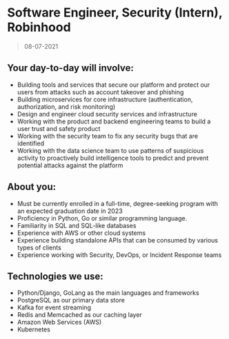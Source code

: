# Software Engineer, Security (Intern), Robinhood

> 08-07-2021

## Your day-to-day will involve:

- Building tools and services that secure our platform and protect our users from attacks such as account takeover and phishing
- Building microservices for core infrastructure (authentication, authorization, and risk monitoring)
- Design and engineer cloud security services and infrastructure
- Working with the product and backend engineering teams to build a user trust and safety product
- Working with the security team to fix any security bugs that are identified
- Working with the data science team to use patterns of suspicious activity to proactively build intelligence tools to predict and prevent potential attacks against the platform

## About you:

- Must be currently enrolled in a full-time, degree-seeking program with an expected graduation date in 2023
- Proficiency in Python, Go or similar programming language.
- Familiarity in SQL and SQL-like databases
- Experience with AWS or other cloud systems
- Experience building standalone APIs that can be consumed by various types of clients
- Experience working with Security, DevOps, or Incident Response teams

## Technologies we use:

- Python/Django, GoLang as the main languages and frameworks
- PostgreSQL as our primary data store
- Kafka for event streaming
- Redis and Memcached as our caching layer
- Amazon Web Services (AWS)
- Kubernetes
